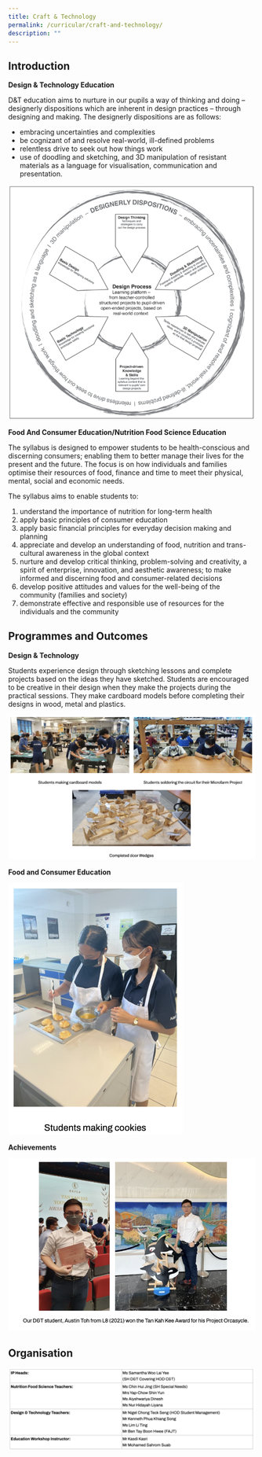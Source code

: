 ```yaml
---
title: Craft & Technology
permalink: /curricular/craft-and-technology/
description: ""
---
```

Introduction
------------

**Design & Technology Education**

  

D&T education aims to nurture in our pupils a way of thinking and doing – designerly dispositions which are inherent in design practices – through designing and making. The designerly dispositions are as follows:

*   embracing uncertainties and complexities
*   be cognizant of and resolve real-world, ill-defined problems
*   relentless drive to seek out how things work
*   use of doodling and sketching, and 3D manipulation of resistant materials as a language for visualisation, communication and presentation.

![](/images/Design%20%20Technology%20Education.png)

**Food And Consumer Education/Nutrition Food Science Education**

  

The syllabus is designed to empower students to be health-conscious and discerning consumers; enabling them to better manage their lives for the present and the future. The focus is on how individuals and families optimise their resources of food, finance and time to meet their physical, mental, social and economic needs.

  

The syllabus aims to enable students to:

1.  understand the importance of nutrition for long-term health
2.  apply basic principles of consumer education
3.  apply basic financial principles for everyday decision making and planning
4.  appreciate and develop an understanding of food, nutrition and trans-cultural awareness in the global context
5.  nurture and develop critical thinking, problem-solving and creativity, a spirit of enterprise, innovation, and aesthetic awareness; to make informed and discerning food and consumer-related decisions
6.  develop positive attitudes and values for the well-being of the community (families and society)
7.  demonstrate effective and responsible use of resources for the individuals and the community

Programmes and Outcomes
-----------------------

**Design & Technology**

  

Students experience design through sketching lessons and complete projects based on the ideas they have sketched. Students are encouraged to be creative in their design when they make the projects during the practical sessions. They make cardboard models before completing their designs in wood, metal and plastics.

![](/images/cnt.png)

**Food and Consumer Education**

![](/images/cnt2.png)

**Achievements**

![](/images/cnt3.png)

Organisation
------------

![](/images/cnt4.png)